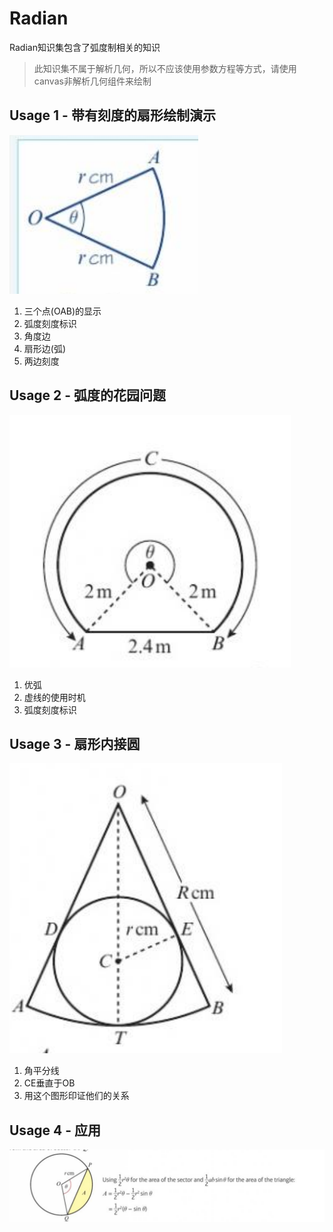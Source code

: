 # Radian

Radian知识集包含了弧度制相关的知识

> 此知识集不属于解析几何，所以不应该使用参数方程等方式，请使用canvas非解析几何组件来绘制

## Usage 1 - 带有刻度的扇形绘制演示

![usage1](./assets/usage1.png)

1. 三个点(OAB)的显示
2. 弧度刻度标识
3. 角度边
4. 扇形边(弧)
5. 两边刻度

## Usage 2 - 弧度的花园问题

![usage2](./assets/usage2.png)

1. 优弧
2. 虚线的使用时机
3. 弧度刻度标识

## Usage 3 - 扇形内接圆

![usage3](./assets/usage3.png)

1. 角平分线
2. CE垂直于OB
3. 用这个图形印证他们的关系

## Usage 4 - 应用

![usage4](./assets/usage4.png)

